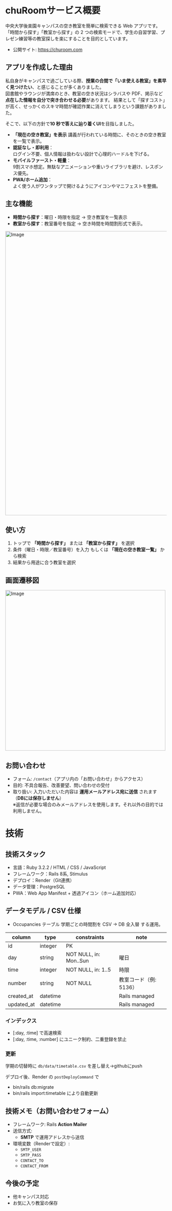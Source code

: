 # chuRoomサービス概要

中央大学後楽園キャンパスの空き教室を簡単に検索できる Web アプリです。  
「時間から探す」「教室から探す」の 2 つの検索モードで、学生の自習学習、プレゼン練習等の教室探しを楽にすることを目的としています。

- 公開サイト: https://churoom.com

## アプリを作成した理由

私自身がキャンパスで過ごしている際、**授業の合間で「いま使える教室」を素早く見つけたい**、と感じることが多くありました。  
図書館やラウンジが満席のとき、教室の空き状況はシラバスや PDF、掲示など**点在した情報を自分で突き合わせる必要**があります。
結果として「探すコスト」が高く、せっかくのスキマ時間が確認作業に消えてしまうという課題がありました。

そこで、以下の方針で**10 秒で答えに辿り着くUI**を目指しました。
- **「現在の空き教室」を表示**
  講義が行われている時間に、そのときの空き教室を一覧で表示。
- **認証なし・即利用**：  
  ログイン不要、個人情報は扱わない設計で心理的ハードルを下げる。
- **モバイルファースト・軽量**：  
  9割スマホ想定。無駄なアニメーションや重いライブラリを避け、レスポンス優先。
- **PWA/ホーム追加**：  
  よく使う人がワンタップで開けるようにアイコンやマニフェストを整備。


## 主な機能

- **時間から探す**：曜日・時限を指定 → 空き教室を一覧表示  
- **教室から探す**：教室番号を指定 → 空き時間を時間割形式で表示。
<img width="2360" height="885" alt="Image" src="https://github.com/user-attachments/assets/012d9c67-f816-4bfa-a70b-9c2cc368ed45" />


## 使い方

1. トップで **「時間から探す」** または **「教室から探す」** を選択  
2. 条件（曜日・時限／教室番号）を入力 もしくは **「現在の空き教室一覧」** から検索
3. 結果から用途に合う教室を選択 

## 画面遷移図
<img width="500" height="500" alt="Image" src="https://github.com/user-attachments/assets/501b3a31-3f4b-45f1-82a5-96de5861b0a2" />

## お問い合わせ

- フォーム: `/contact`（アプリ内の「お問い合わせ」からアクセス）
- 目的: 不具合報告、改善要望、問い合わせの受付
- 取り扱い: 入力いただいた内容は **運用メールアドレス宛に送信** されます（**DBには保存しません**）  
  ※返信が必要な場合のみメールアドレスを使用します。それ以外の目的では利用しません。


# 技術

## 技術スタック
- 言語：Ruby 3.2.2 / HTML / CSS / JavaScript
- フレームワーク：Rails 8系, Stimulus
- デプロイ：Render（Git連携）
- データ管理：PostgreSQL
- PWA：Web App Manifest + 透過アイコン（ホーム追加対応）  

## データモデル / CSV 仕様
- Occupancies テーブル
学期ごとの時間割を CSV → DB 全入替 する運用。

| column     | type     | constraints                   | note                  |
|------------|----------|-------------------------------|-----------------------|
| id         | integer  | PK                            |                       |
| day        | string   | NOT NULL, in: Mon..Sun        | 曜日                  |
| time       | integer  | NOT NULL, in: 1..5            | 時限                  |
| number     | string   | NOT NULL                      | 教室コード（例: 5136）|
| created_at | datetime |                               | Rails managed         |
| updated_at | datetime |                               | Rails managed         |

### インデックス
  - [:day, :time] で高速検索
  - [:day, :time, :number] にユニーク制約、二重登録を禁止

### 更新
学期の切替時に `db/data/timetable.csv` を差し替え→githubにpush

デプロイ後、Render の `postDeployCommand` で
- bin/rails db:migrate
- bin/rails import:timetable により自動更新

## 技術メモ（お問い合わせフォーム）
- フレームワーク: Rails **Action Mailer**
- 送信方式:
  - **SMTP** で運用アドレスから送信
- 環境変数（Renderで設定）:
  - `SMTP_USER`
  - `SMTP_PASS`
  - `CONTACT_TO`
  - `CONTACT_FROM`


## 今後の予定
- 他キャンパス対応
- お気に入り教室の保存

